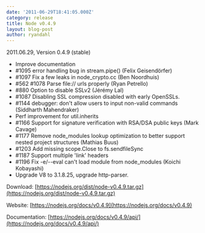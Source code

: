 ```yaml
---
date: '2011-06-29T18:41:05.000Z'
category: release
title: Node v0.4.9
layout: blog-post
author: ryandahl
---
```


2011.06.29, Version 0.4.9 (stable)

- Improve documentation
- #1095 error handling bug in stream.pipe() (Felix Geisendörfer)
- #1097 Fix a few leaks in node_crypto.cc (Ben Noordhuis)
- #562 #1078 Parse file:// urls properly (Ryan Petrello)
- #880 Option to disable SSLv2 (Jérémy Lal)
- #1087 Disabling SSL compression disabled with early OpenSSLs.
- #1144 debugger: don't allow users to input non-valid commands (Siddharth Mahendraker)
- Perf improvement for util.inherits
- #1166 Support for signature verification with RSA/DSA public keys (Mark Cavage)
- #1177 Remove node_modules lookup optimization to better support nested project structures (Mathias Buus)
- #1203 Add missing scope.Close to fs.sendfileSync
- #1187 Support multiple 'link' headers
- #1196 Fix -e/--eval can't load module from node_modules (Koichi Kobayashi)
- Upgrade V8 to 3.1.8.25, upgrade http-parser.

Download: [https://nodejs.org/dist/node-v0.4.9.tar.gz](https://nodejs.org/dist/node-v0.4.9.tar.gz)

Website: [https://nodejs.org/docs/v0.4.9](https://nodejs.org/docs/v0.4.9)

Documentation: [https://nodejs.org/docs/v0.4.9/api/](https://nodejs.org/docs/v0.4.9/api/)
